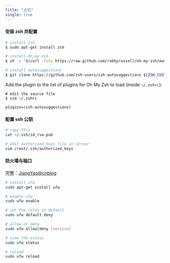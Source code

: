 ```yaml
---
title: "占位"
single: true
---
```


#### 安装 zsh 并配置

```sh
# install zsh
$ sudo apt-get install zsh

# install 0h-my-zsh
$ sh -c "$(curl -fsSL https://raw.github.com/robbyrussell/oh-my-zsh/master/tools/install.sh)"

# install autosuggestions
$ git clone https://github.com/zsh-users/zsh-autosuggestions ${ZSH_CUSTOM:-~/.oh-my-zsh/custom}/plugins/zsh-autosuggestions
```

Add the plugin to the list of plugins for Oh My Zsh to load (inside `~/.zshrc`):

```vim
# edit the source file
$ vim ~/.zshrc

plugins=(zsh-autosuggestions)
```

#### 配置 ssh 公钥

```sh
# copy this
cat ~/.ssh/id_rsa.pub

# edit authorized_keys file in server
vim /root/.ssh/authorized_keys
```

#### 防火墙与端口

完整：[JiangYao@cnblog](https://www.cnblogs.com/jiangyao/archive/2010/05/19/1738909.html)

```sh
# install ufw
sudo apt-get install ufw

# enable ufw
sudo ufw enable

# set the roles as default
sudo ufw default deny

# allow or deny
sudo ufw allow|deny [service]

# view the status
sudo ufw status

# reload
sudo ufw reload
```